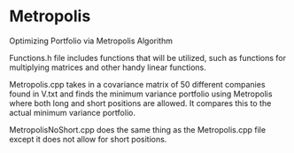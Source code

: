 # Metropolis
Optimizing Portfolio via Metropolis Algorithm 

Functions.h file includes functions that will be utilized, such as functions for multiplying matrices and other handy linear functions. 

Metropolis.cpp takes in a covariance matrix of 50 different companies found in V.txt and finds the minimum variance portfolio using
Metropolis where both long and short positions are allowed. It compares this to the actual minimum variance portfolio.

MetropolisNoShort.cpp does the same thing as the Metropolis.cpp file except it does not allow for short positions. 
